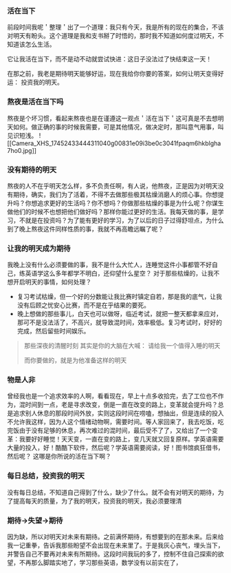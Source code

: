### 活在当下
前段时间我呢＇整理＇出了一个道理：我只有今天，我是所有的现在的集合，不该对明天有盼头。这个道理是我和支书掰了时悟的，那时我不知道如何度过明天，不知道该怎么生活。

它让我活在当下，而不是动不动就尝试快进：这日子没法过了快结束这一天！

在那之前，我老是期待明天能够好运，现在我给你你要的答案，如何让明天变得好运：
投资我的明天。

### 熬夜是活在当下吗
熬夜是个坏习惯，看起来熬夜也是在谨遵这一观点＇活在当下＇这可真是不去想明天如何。做正确的事的时候我需要，可是其他情况，做决定时，那叫意气用事，叫见识短浅。
![[Camera_XHS_17452433444311040g00831e09i3be0c3041fpaqm6hkblgha7ho0.jpg]]
### 没有期待的明天
熬夜的人不在乎明天怎么样，多不负责任啊，有人说，他熬夜，正是因为对明天没有期待，确实，我们为了活着，不得不去做那些极其枯燥消磨人的烦心事。你想提升吗？你想追求更好的生活吗？你不想吗？你做那些枯燥的事是为什么呢？你谋生做他们的时候不也想把他们做好吗？那样你能过更好的生活。我每天做的事，是学习，不就是在投资吗？为了能有更好的学习，为了以后的日子过得舒坦点，为什么到了晚上熬夜这件同样性质的事，我就不再高瞻远瞩了呢？

### 让我的明天成为期待
我晚上没有什么必须要做的事，我不是什么大忙人，连睡觉这件小事都管不好自己，练英语学这么多年都学不明白，还仰望什么星空？
对于那些枯燥的，让我不想开启明天的事情，如何处理？
- 复习考试枯燥，但一个好的分数能让我比赛时镇定自若，那是我的底气，让我没有后顾之忧安心比赛，而不是在乎结果的要死。
- 晚上想做的那些事儿，白天也可以做呀，临近考试，就把一整天都拿来应对，那可不是没法活了，不高兴，就导致混时间，效率极低。复习考试时，好好的完成，然后留些时间娱乐。

> 那些深夜的清醒时刻
> 其实是你的大脑在大喊：
> 请给我一个值得入睡的明天
> 
> 而你要做的，就是为他准备这样的明天

### 物是人非
曾经我也是一个追求效率的人啊，看看现在，早上十点多收拾完，去了工位也不作为，混时间到一点，老是寻求改变，倒是一直在改变的路上，变革就会提升吗？总是追求别人休息的那段时间外放，实则这段时间在唠嗑，想抽出，但是连续的投入不允许我这样，因为人这个情绪动物啊，需要时间。等人家回来了，我去吃饭，吃完饭由于没有足够的休息，再次难过的混时间，最后受不了了，又给出了一个变革：我要好好睡觉！天天变，一直在变的路上，变几天就又回复原样。学英语需要大量的投入，好！酷酷下软件，然后呢？学英语需要阅读，好！图书馆疯狂借书，然后呢？
这哪是你所说的活在当下啊？

### 每日总结，投资我的明天
没有每日总结，不知道自己得到了什么，缺少了什么。就不会有对明天的期待，为了提高每天的质量，为了我的明天，投资我的明天，我必须要理清

### 期待→失望→期待
因为缺，所以对明天对未来有期待。之前满怀期待，有想要到的在那未来。后来给我一记重拳，告诉我那些盼望不会出现在未来里了。于是我灰心丧气，埋头当下，并警告自己不要再对未来有所期待。这段时间我玩的多了，控制不住自己探索的欲望，不再那么脚踏实地了，学习那些英语，数学没有以前实在了，